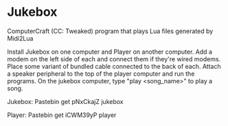 # Jukebox
ComputerCraft (CC: Tweaked) program that plays Lua files generated by Midi2Lua

Install Jukebox on one computer and Player on another computer. 
Add a modem on the left side of each and connect them if they're wired modems. 
Place some variant of bundled cable connected to the back of each.
Attach a speaker peripheral to the top of the player computer and run the programs.
On the jukebox computer, type "play <song_name>" to play a song.

Jukebox:
  Pastebin get pNxCkajZ jukebox
  
Player:
  Pastebin get iCWM39yP player
